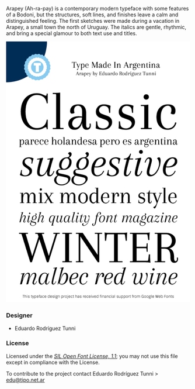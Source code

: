 Arapey (Ah-ra-pay) is a contemporary modern typeface with some features of a Bodoni, but the structures, soft lines, and finishes leave a calm and distinguished feeling. The first sketches were made during a vacation in Arapey, a small town the north of Uruguay. The italics are gentle, rhythmic, and bring a special glamour to both text use and titles.

![Sample of Arapey.](arapey-google.jpg "Arapey")

### Designer

* Eduardo Rodríguez Tunni

### License

Licensed under the [*SIL Open Font License, 1.1*](http://scripts.sil.org/OFL); you may not use this file except in compliance with the License.

To contribute to the project contact Eduardo Rodríguez Tunni > edu@tipo.net.ar
